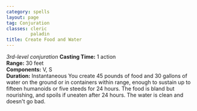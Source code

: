 ```yaml
---
category: spells
layout: page
tag: Conjuration
classes: cleric
         paladin
title: Create Food and Water 
---
```

_3rd-level conjuration_ 
**Casting Time:** 1 action    
**Range:** 30 feet    
**Components:** V, S    
**Duration:** Instantaneous 
You create 45 pounds of food and 30 gallons of water on the ground or in containers within range, enough to sustain up to fifteen humanoids or five steeds for 24 hours. The food is bland but nourishing, and spoils if uneaten after 24 hours. The water is clean and doesn't go bad. 